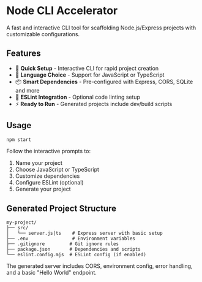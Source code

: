 # Node CLI Accelerator

A fast and interactive CLI tool for scaffolding Node.js/Express projects with customizable configurations.

## Features

- 🚀 **Quick Setup** - Interactive CLI for rapid project creation
- 🎯 **Language Choice** - Support for JavaScript or TypeScript
- 📦 **Smart Dependencies** - Pre-configured with Express, CORS, SQLite and more
- 🔧 **ESLint Integration** - Optional code linting setup
- ⚡ **Ready to Run** - Generated projects include dev/build scripts

## Usage

```bash
npm start
```

Follow the interactive prompts to:
1. Name your project
2. Choose JavaScript or TypeScript
3. Customize dependencies
4. Configure ESLint (optional)
5. Generate your project

## Generated Project Structure

```
my-project/
├── src/
│   └── server.js|ts    # Express server with basic setup
├── .env                # Environment variables
├── .gitignore         # Git ignore rules
├── package.json       # Dependencies and scripts
└── eslint.config.mjs  # ESLint config (if enabled)
```

The generated server includes CORS, environment config, error handling, and a basic "Hello World" endpoint.
